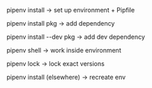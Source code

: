 pipenv install → set up environment + Pipfile

pipenv install pkg → add dependency

pipenv install --dev pkg → add dev dependency

pipenv shell → work inside environment

pipenv lock → lock exact versions

pipenv install (elsewhere) → recreate env